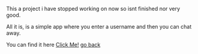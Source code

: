 This a project i have stopped working on now so isnt finished nor very good. 

All it is, is a simple app where you enter a username and then you can chat away. 

You can find it here [Click Me!](https://chrlzschat.onrender.com)
[go back](chrlzs.fun)
